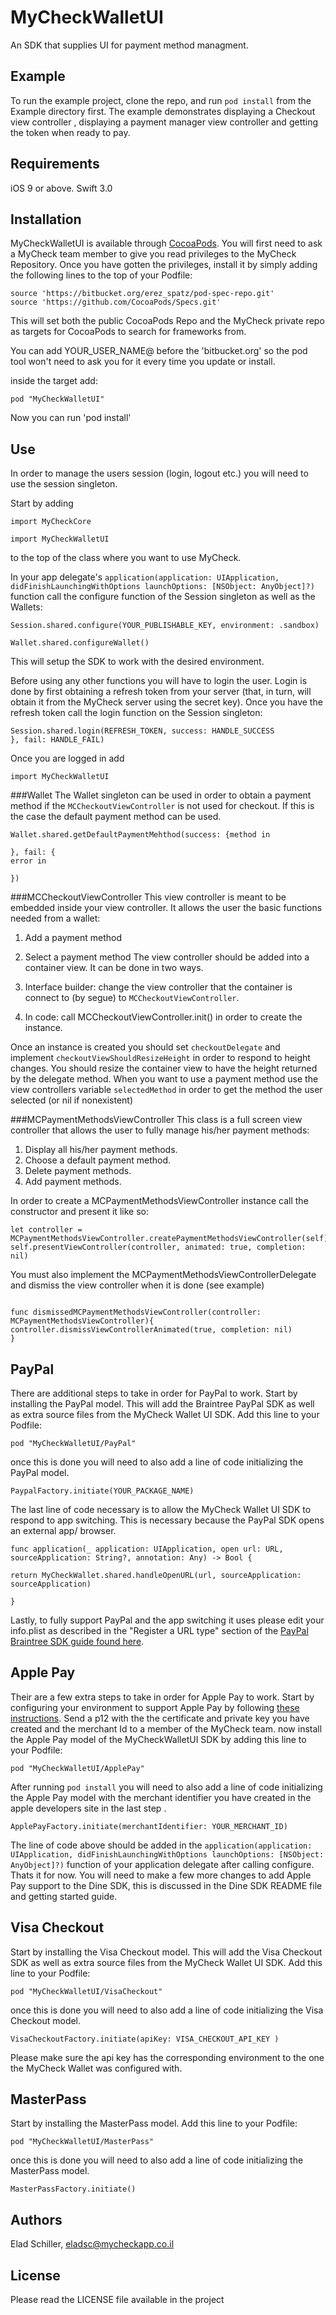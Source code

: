 # MyCheckWalletUI
An SDK that supplies UI for payment method managment.


## Example

To run the example project, clone the repo, and run `pod install` from the Example directory first. The example demonstrates displaying a Checkout view controller , displaying a payment manager view controller and getting the token when ready to pay.

## Requirements
iOS 9 or above.
Swift 3.0

## Installation

MyCheckWalletUI is available through [CocoaPods](http://cocoapods.org). You will first need to ask a MyCheck team member to give you read privileges to the MyCheck Repository. Once you have gotten the privileges, install
it by simply adding the following lines to the top of your Podfile:

```
source 'https://bitbucket.org/erez_spatz/pod-spec-repo.git'
source 'https://github.com/CocoaPods/Specs.git'
```
This will set both the public CocoaPods Repo and the MyCheck private repo as targets for CocoaPods to search for frameworks from.

You can add YOUR_USER_NAME@ before the 'bitbucket.org' so the pod tool won't need to ask you for it every time you update or install.

inside the target add:

```
pod "MyCheckWalletUI"
```
Now you can run 'pod install'

## Use
In order to manage the users session (login, logout etc.) you will need to use the session singleton.

Start by adding
```
import MyCheckCore

import MyCheckWalletUI
```

to the top of the class where you want to use MyCheck.

In your app delegate's `application(application: UIApplication, didFinishLaunchingWithOptions launchOptions: [NSObject: AnyObject]?)` function call the configure function of the Session singleton as well as the Wallets:

```
Session.shared.configure(YOUR_PUBLISHABLE_KEY, environment: .sandbox)

Wallet.shared.configureWallet()

```
This will setup the SDK to work with the desired environment.

Before using any other functions you will have to login the user. Login is done by first obtaining a refresh token from your server (that, in turn, will obtain it from the MyCheck server using the secret key). Once you have the refresh token call the login function on the Session singleton:


```
Session.shared.login(REFRESH_TOKEN, success: HANDLE_SUCCESS
}, fail: HANDLE_FAIL)

```
Once you are logged in add
```
import MyCheckWalletUI
```

###Wallet
The Wallet singleton can be used in order to obtain a payment method if the `MCCheckoutViewController`  is not used for checkout. If this is the case the default payment method can be used.

```
Wallet.shared.getDefaultPaymentMehthod(success: {method in

}, fail: {
error in

})
```

###MCCheckoutViewController
This view controller is meant to be embedded inside your view controller. It allows the user the basic functions needed from a wallet:
1. Add a payment method
2. Select a payment method
The view controller should be added into a container view. It can be done in two ways.

1. Interface builder: change the view controller that the container is connect to (by segue) to `MCCheckoutViewController`.
2. In code: call MCCheckoutViewController.init() in order to create the instance.

Once an instance is created you should set `checkoutDelegate` and implement  `checkoutViewShouldResizeHeight` in order to respond to height changes. You should resize the container view to have the height returned by the delegate method.
When you want to use a payment method use the view controllers variable `selectedMethod` in order to get the method the user selected (or nil if nonexistent)

###MCPaymentMethodsViewController
This class is a full screen view controller that allows the user to fully manage his/her payment methods:

1. Display all his/her payment methods.
2. Choose a default payment method.
3. Delete payment methods.
4. Add payment methods.

In order to create a MCPaymentMethodsViewController instance call the constructor and present it like so:

```
let controller = MCPaymentMethodsViewController.createPaymentMethodsViewController(self)
self.presentViewController(controller, animated: true, completion: nil)

```

You must also implement the MCPaymentMethodsViewControllerDelegate and dismiss the view controller when it is done
(see example)

```

func dismissedMCPaymentMethodsViewController(controller: MCPaymentMethodsViewController){
controller.dismissViewControllerAnimated(true, completion: nil)
}

```
## PayPal
There are additional steps to take in order for PayPal to work.
Start by installing the PayPal model. This will add the Braintree PayPal SDK as well as extra source files from the MyCheck Wallet UI SDK. Add this line to your Podfile:

```
pod "MyCheckWalletUI/PayPal"
```
once this is done you will need to also add a line of code initializing the PayPal model. 
```
PaypalFactory.initiate(YOUR_PACKAGE_NAME)
```
The last line of code necessary is to allow the MyCheck Wallet UI SDK to respond to  app switching. This is necessary because the PayPal SDK opens an external app/ browser. 

```
func application(_ application: UIApplication, open url: URL, sourceApplication: String?, annotation: Any) -> Bool {

return MyCheckWallet.shared.handleOpenURL(url, sourceApplication: sourceApplication)

}
```

Lastly, to fully support PayPal and the app switching it uses please edit your info.plist  as described in the "Register a URL type" section of the [PayPal Braintree SDK guide found here](https://developers.braintreepayments.com/guides/paypal/client-side/ios/v4).

## Apple Pay
Their are a few extra steps to take in order for Apple Pay to work.
Start by configuring your environment to support Apple Pay by following [these instructions](https://developer.apple.com/library/content/ApplePay_Guide/Configuration.html#//apple_ref/doc/uid/TP40014764-CH2-SW1).  Send a p12 with the the certificate and private key you have created  and the merchant Id to a member of the MyCheck team. 
now install the Apple Pay model of the MyCheckWalletUI SDK by adding this line to your Podfile:

```
pod "MyCheckWalletUI/ApplePay"
```
After running `pod install`  you will need to also add a line of code initializing the Apple Pay model with the merchant identifier you have created in the apple developers site in the last step . 
```
ApplePayFactory.initiate(merchantIdentifier: YOUR_MERCHANT_ID)
```
The line of code above should be added in the  `application(application: UIApplication, didFinishLaunchingWithOptions launchOptions: [NSObject: AnyObject]?)` function of your application delegate after calling configure. Thats it for now. You will need to make a few more changes to add Apple Pay support to the Dine SDK, this is discussed in the Dine SDK README file and getting started guide.

## Visa Checkout
Start by installing the Visa Checkout model. This will add the Visa Checkout SDK as well as extra source files from the MyCheck Wallet UI SDK. Add this line to your Podfile:

```
pod "MyCheckWalletUI/VisaCheckout"
```
once this is done you will need to also add a line of code initializing the Visa Checkout model. 
```
VisaCheckoutFactory.initiate(apiKey: VISA_CHECKOUT_API_KEY )
```
Please make sure the api key has the corresponding environment to the one the MyCheck Wallet was configured with. 

## MasterPass
Start by installing the MasterPass model. Add this line to your Podfile:

```
pod "MyCheckWalletUI/MasterPass"
```
once this is done you will need to also add a line of code initializing the MasterPass model. 
```
MasterPassFactory.initiate()
```


## Authors

Elad Schiller, eladsc@mycheckapp.co.il
## License

Please read the LICENSE file available in the project


